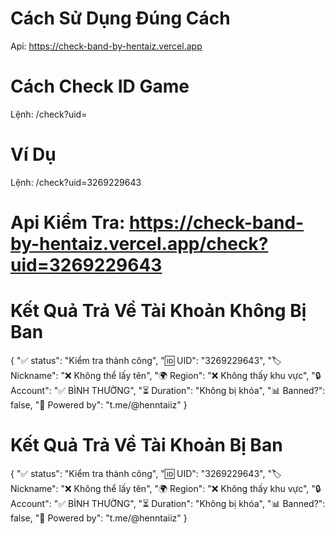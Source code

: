 # Cách Sử Dụng Đúng Cách 

Api: https://check-band-by-hentaiz.vercel.app

# Cách Check ID Game

Lệnh: /check?uid=

# Ví Dụ

Lệnh: /check?uid=3269229643

# Api Kiểm Tra: https://check-band-by-hentaiz.vercel.app/check?uid=3269229643

# Kết Quả Trả Về Tài Khoản Không Bị Ban

{
    "✅ status": "Kiểm tra thành công",
    "🆔 UID": "3269229643",
    "🏷️ Nickname": "❌ Không thể lấy tên",
    "🌍 Region": "❌ Không thấy khu vực",
    "🔒 Account": "✅ BÌNH THƯỜNG",
    "⏳ Duration": "Không bị khóa",
    "📊 Banned?": false,
    "💎 Powered by": "t.me/@henntaiiz"
}

# Kết Quả Trả Về Tài Khoản Bị Ban

{
    "✅ status": "Kiểm tra thành công",
    "🆔 UID": "3269229643",
    "🏷️ Nickname": "❌ Không thể lấy tên",
    "🌍 Region": "❌ Không thấy khu vực",
    "🔒 Account": "✅ BÌNH THƯỜNG",
    "⏳ Duration": "Không bị khóa",
    "📊 Banned?": false,
    "💎 Powered by": "t.me/@henntaiiz"
}
